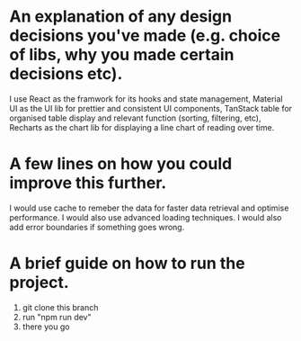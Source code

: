 # An explanation of any design decisions you've made (e.g. choice of libs, why you made certain decisions etc).
I use React as the framwork for its hooks and state management, Material UI as the UI lib for prettier and consistent UI components, TanStack table for organised table display and relevant function (sorting, filtering, etc), Recharts as the chart lib for displaying a line chart of reading over time. 

# A few lines on how you could improve this further.
I would use cache to remeber the data for faster data retrieval and optimise performance. 
I would also use advanced loading techniques.
I would also add error boundaries if something goes wrong. 

# A brief guide on how to run the project.
1. git clone this branch
2. run "npm run dev"
3. there you go